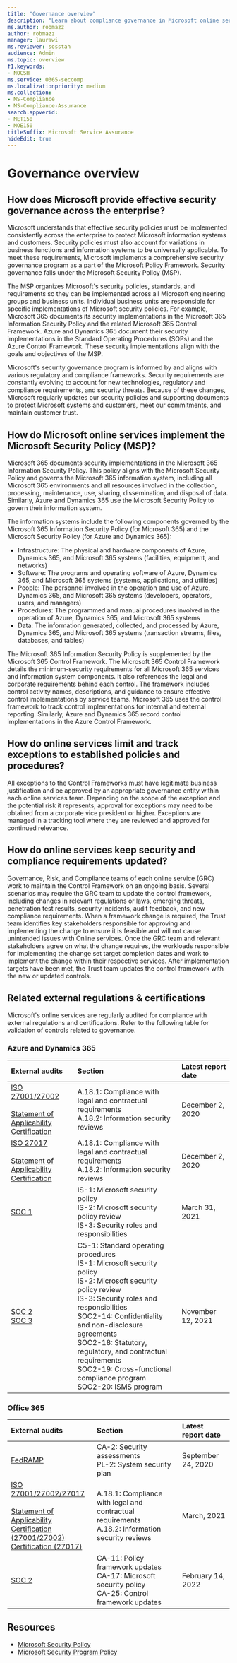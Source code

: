 ```yaml
---
title: "Governance overview"
description: "Learn about compliance governance in Microsoft online services."
ms.author: robmazz
author: robmazz
manager: laurawi
ms.reviewer: sosstah
audience: Admin
ms.topic: overview
f1.keywords:
- NOCSH
ms.service: O365-seccomp
ms.localizationpriority: medium
ms.collection:
- MS-Compliance
- MS-Compliance-Assurance
search.appverid:
- MET150
- MOE150
titleSuffix: Microsoft Service Assurance
hideEdit: true
---
```


# Governance overview

## How does Microsoft provide effective security governance across the enterprise?

Microsoft understands that effective security policies must be implemented consistently across the enterprise to protect Microsoft information systems and customers. Security policies must also account for variations in business functions and information systems to be universally applicable. To meet these requirements, Microsoft implements a comprehensive security governance program as a part of the Microsoft Policy Framework. Security governance falls under the Microsoft Security Policy (MSP).

The MSP organizes Microsoft's security policies, standards, and requirements so they can be implemented across all Microsoft engineering groups and business units. Individual business units are responsible for specific implementations of Microsoft security policies. For example, Microsoft 365 documents its security implementations in the Microsoft 365 Information Security Policy and the related Microsoft 365 Control Framework. Azure and Dynamics 365 document their security implementations in the Standard Operating Procedures (SOPs) and the Azure Control Framework. These security implementations align with the goals and objectives of the MSP.

Microsoft's security governance program is informed by and aligns with various regulatory and compliance frameworks. Security requirements are constantly evolving to account for new technologies, regulatory and compliance requirements, and security threats. Because of these changes, Microsoft regularly updates our security policies and supporting documents to protect Microsoft systems and customers, meet our commitments, and maintain customer trust.

## How do Microsoft online services implement the Microsoft Security Policy (MSP)?

Microsoft 365 documents security implementations in the Microsoft 365 Information Security Policy. This policy aligns with the Microsoft Security Policy and governs the Microsoft 365 information system, including all Microsoft 365 environments and all resources involved in the collection, processing, maintenance, use, sharing, dissemination, and disposal of data. Similarly, Azure and Dynamics 365 use the Microsoft Security Policy to govern their information system.

The information systems include the following components governed by the Microsoft 365 Information Security Policy (for Microsoft 365) and the Microsoft Security Policy (for Azure and Dynamics 365):

- Infrastructure: The physical and hardware components of Azure, Dynamics 365, and Microsoft 365 systems (facilities, equipment, and networks)
- Software: The programs and operating software of Azure, Dynamics 365, and Microsoft 365 systems (systems, applications, and utilities)
- People: The personnel involved in the operation and use of Azure, Dynamics 365, and Microsoft 365 systems (developers, operators, users, and managers)
- Procedures: The programmed and manual procedures involved in the operation of Azure, Dynamics 365, and Microsoft 365 systems
- Data: The information generated, collected, and processed by Azure, Dynamics 365, and Microsoft 365 systems (transaction streams, files, databases, and tables)

The Microsoft 365 Information Security Policy is supplemented by the Microsoft 365 Control Framework. The Microsoft 365 Control Framework details the minimum-security requirements for all Microsoft 365 services and information system components. It also references the legal and corporate requirements behind each control. The framework includes control activity names, descriptions, and guidance to ensure effective control implementations by service teams. Microsoft 365 uses the control framework to track control implementations for internal and external reporting. Similarly, Azure and Dynamics 365 record control implementations in the Azure Control Framework.

## How do online services limit and track exceptions to established policies and procedures?

All exceptions to the Control Frameworks must have legitimate business justification and be approved by an appropriate governance entity within each online services team. Depending on the scope of the exception and the potential risk it represents, approval for exceptions may need to be obtained from a corporate vice president or higher. Exceptions are managed in a tracking tool where they are reviewed and approved for continued relevance.

## How do online services keep security and compliance requirements updated?

Governance, Risk, and Compliance teams of each online service (GRC) work to maintain the Control Framework on an ongoing basis. Several scenarios may require the GRC team to update the control framework, including changes in relevant regulations or laws, emerging threats, penetration test results, security incidents, audit feedback, and new compliance requirements. When a framework change is required, the Trust team identifies key stakeholders responsible for approving and implementing the change to ensure it is feasible and will not cause unintended issues with Online services. Once the GRC team and relevant stakeholders agree on what the change requires, the workloads responsible for implementing the change set target completion dates and work to implement the change within their respective services. After implementation targets have been met, the Trust team updates the control framework with the new or updated controls.

## Related external regulations & certifications

Microsoft's online services are regularly audited for compliance with external regulations and certifications. Refer to the following table for validation of controls related to governance.

### Azure and Dynamics 365

| **External audits** | **Section** | **Latest report date** |
|:--------------------|:------------|:-----------------------|
| [ISO 27001/27002](https://servicetrust.microsoft.com/ViewPage/MSComplianceGuideV3?command=Download&downloadType=Document&downloadId=57c75724-dab3-44c6-8aa5-46fe697998c7&tab=7027ead0-3d6b-11e9-b9e1-290b1eb4cdeb&docTab=7027ead0-3d6b-11e9-b9e1-290b1eb4cdeb_ISO_Reports) <br><br> [Statement of Applicability](https://servicetrust.microsoft.com/ViewPage/MSComplianceGuideV3?command=Download&downloadType=Document&downloadId=2f22dafd-6c62-469b-9bb2-39ff2cff55e2&tab=7027ead0-3d6b-11e9-b9e1-290b1eb4cdeb&docTab=7027ead0-3d6b-11e9-b9e1-290b1eb4cdeb_ISO_Reports) <br> [Certification](https://servicetrust.microsoft.com/ViewPage/MSComplianceGuideV3?command=Download&downloadType=Document&downloadId=d1172883-7a12-45e9-aee1-d09501beba5e&tab=7027ead0-3d6b-11e9-b9e1-290b1eb4cdeb&docTab=7027ead0-3d6b-11e9-b9e1-290b1eb4cdeb_ISO_Reports) | A.18.1: Compliance with legal and contractual requirements <br> A.18.2: Information security reviews | December 2, 2020 |
| [ISO 27017](https://servicetrust.microsoft.com/ViewPage/MSComplianceGuideV3?command=Download&downloadType=Document&downloadId=57c75724-dab3-44c6-8aa5-46fe697998c7&tab=7027ead0-3d6b-11e9-b9e1-290b1eb4cdeb&docTab=7027ead0-3d6b-11e9-b9e1-290b1eb4cdeb_ISO_Reports) <br><br> [Statement of Applicability](https://servicetrust.microsoft.com/ViewPage/MSComplianceGuideV3?command=Download&downloadType=Document&downloadId=a3bca0ac-867d-4204-b66b-13665f5f1e8d&tab=7027ead0-3d6b-11e9-b9e1-290b1eb4cdeb&docTab=7027ead0-3d6b-11e9-b9e1-290b1eb4cdeb_ISO_Reports) <br> [Certification](https://servicetrust.microsoft.com/ViewPage/MSComplianceGuideV3?command=Download&downloadType=Document&downloadId=f452fc7c-b698-4cf4-8474-85067f2df951&tab=7027ead0-3d6b-11e9-b9e1-290b1eb4cdeb&docTab=7027ead0-3d6b-11e9-b9e1-290b1eb4cdeb_ISO_Reports) | A.18.1: Compliance with legal and contractual requirements <br> A.18.2: Information security reviews | December 2, 2020 |
| [SOC 1](https://nam06.safelinks.protection.outlook.com/?url=https%3A%2F%2Fservicetrust.microsoft.com%2FViewPage%2FMSComplianceGuideV3%3Fcommand%3DDownload%26downloadType%3DDocument%26downloadId%3D66043614-5628-4e26-83be-057eb3bb026c%26tab%3D7027ead0-3d6b-11e9-b9e1-290b1eb4cdeb%26docTab%3D7027ead0-3d6b-11e9-b9e1-290b1eb4cdeb_SOC_%252F_SSAE_16_Reports&data=04%7C01%7Csostah%40microsoft.com%7Cb9591cf4bd214d42c4f408d93cd83520%7C72f988bf86f141af91ab2d7cd011db47%7C1%7C0%7C637607721602686385%7CUnknown%7CTWFpbGZsb3d8eyJWIjoiMC4wLjAwMDAiLCJQIjoiV2luMzIiLCJBTiI6Ik1haWwiLCJXVCI6Mn0%3D%7C1000&sdata=B2xjy%2Bx70e8vI%2FKC2BCa4AyJt0OSMzAGuhwllHF4NGM%3D&reserved=0) | IS-1: Microsoft security policy <br> IS-2: Microsoft security policy review <br> IS-3: Security roles and responsibilities | March 31, 2021 |
| [SOC 2](https://servicetrust.microsoft.com/ViewPage/MSComplianceGuideV3?command=Download&downloadType=Document&downloadId=af02eb56-4261-416b-98e3-2e713e37a77e&tab=7027ead0-3d6b-11e9-b9e1-290b1eb4cdeb&docTab=7027ead0-3d6b-11e9-b9e1-290b1eb4cdeb_SOC_%2F_SSAE_16_Reports) <br> [SOC 3](https://servicetrust.microsoft.com/ViewPage/MSComplianceGuideV3?command=Download&downloadType=Document&downloadId=645b2f97-5bfd-4cea-b02c-c4bcda328a37&tab=7027ead0-3d6b-11e9-b9e1-290b1eb4cdeb&docTab=7027ead0-3d6b-11e9-b9e1-290b1eb4cdeb_SOC_%2F_SSAE_16_Reports) | C5-1: Standard operating procedures <br> IS-1: Microsoft security policy <br> IS-2: Microsoft security policy review <br> IS-3: Security roles and responsibilities <br> SOC2-14: Confidentiality and non-disclosure agreements <br> SOC2-18: Statutory, regulatory, and contractual requirements <br> SOC2-19: Cross-functional compliance program <br> SOC2-20: ISMS program | November 12, 2021 |

### Office 365

| **External audits** | **Section** | **Latest report date** |
|:--------------------|:------------|:-----------------------|
| [FedRAMP](https://compliance.microsoft.com/compliancemanager) | CA-2: Security assessments <br> PL-2: System security plan | September 24, 2020 |
| [ISO 27001/27002/27017](https://servicetrust.microsoft.com/ViewPage/MSComplianceGuideV3?command=Download&downloadType=Document&downloadId=08ce227f-d1d9-4c4c-b255-4f2e4ec8f941&tab=7027ead0-3d6b-11e9-b9e1-290b1eb4cdeb&docTab=7027ead0-3d6b-11e9-b9e1-290b1eb4cdeb_ISO_Reports) <br><br> [Statement of Applicability](https://servicetrust.microsoft.com/ViewPage/MSComplianceGuideV3?command=Download&downloadType=Document&downloadId=c0df4ce8-c77e-4183-84eb-c8688470d8b1&tab=7027ead0-3d6b-11e9-b9e1-290b1eb4cdeb&docTab=7027ead0-3d6b-11e9-b9e1-290b1eb4cdeb_ISO_Reports) <br> [Certification (27001/27002)](https://servicetrust.microsoft.com/ViewPage/MSComplianceGuideV3?command=Download&downloadType=Document&downloadId=118969b1-19e5-47dc-9c42-05a0daa44aec&tab=7027ead0-3d6b-11e9-b9e1-290b1eb4cdeb&docTab=7027ead0-3d6b-11e9-b9e1-290b1eb4cdeb_ISO_Reports) <br> [Certification (27017)](https://servicetrust.microsoft.com/ViewPage/MSComplianceGuideV3?command=Download&downloadType=Document&downloadId=70de0999-5451-43a3-9ef4-761e8fbfb1a3&tab=7027ead0-3d6b-11e9-b9e1-290b1eb4cdeb&docTab=7027ead0-3d6b-11e9-b9e1-290b1eb4cdeb_ISO_Reports) | A.18.1: Compliance with legal and contractual requirements <br> A.18.2: Information security reviews | March, 2021 |
| [SOC 2](https://servicetrust.microsoft.com/ViewPage/MSComplianceGuideV3?command=Download&downloadType=Document&downloadId=b8f3942c-845e-418f-8f6e-329dbf6efce0&tab=7027ead0-3d6b-11e9-b9e1-290b1eb4cdeb&docTab=7027ead0-3d6b-11e9-b9e1-290b1eb4cdeb_SOC_%2F_SSAE_16_Reports) | CA-11: Policy framework updates <br> CA-17: Microsoft security policy <br> CA-25: Control framework updates | February 14, 2022 |

## Resources

- [Microsoft Security Policy](https://servicetrust.microsoft.com/ViewPage/TrustDocumentsV3?command=Download&downloadType=Document&downloadId=bc35aefb-ec41-4a0e-bfc7-10aa5169ca88&tab=7f51cb60-3d6c-11e9-b2af-7bb9f5d2d913&docTab=7f51cb60-3d6c-11e9-b2af-7bb9f5d2d913_FAQ_and_White_Papers)
- [Microsoft Security Program Policy](https://servicetrust.microsoft.com/ViewPage/TrustDocumentsV3?command=Download&downloadType=Document&downloadId=4b010ac5-2861-4d20-b8ff-db77875b43a9&tab=7f51cb60-3d6c-11e9-b2af-7bb9f5d2d913&docTab=7f51cb60-3d6c-11e9-b2af-7bb9f5d2d913_FAQ_and_White_Papers)